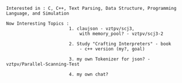     Interested in : C, C++, Text Parsing, Data Structure, Programming Language, and Simulation
    
    Now Interesting Topics : 
                            1. claujson - vztpv/scj3, 
                                with memory_pool? - vztpv/scj3-2
                                    
                            2. Study "Crafting Interpreters" - book
                                - c++ version (my?, goal)
                                
                            3. my own Tokenizer for json? - vztpv/Parallel-Scanning-Test

                            4. my own chat?
